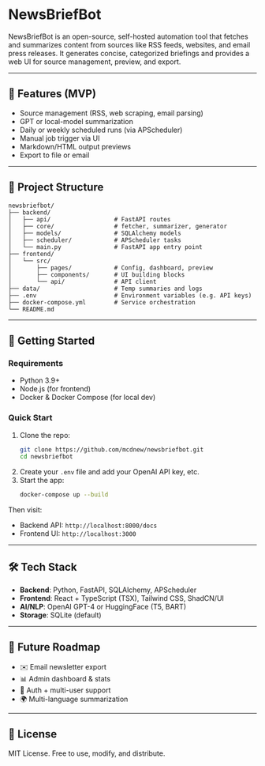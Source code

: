 # NewsBriefBot

NewsBriefBot is an open-source, self-hosted automation tool that fetches and summarizes content from sources like RSS feeds, websites, and email press releases. It generates concise, categorized briefings and provides a web UI for source management, preview, and export.

---

## 📌 Features (MVP)
- Source management (RSS, web scraping, email parsing)
- GPT or local-model summarization
- Daily or weekly scheduled runs (via APScheduler)
- Manual job trigger via UI
- Markdown/HTML output previews
- Export to file or email

---

## 🧱 Project Structure
```
newsbriefbot/
├── backend/
│   ├── api/                  # FastAPI routes
│   ├── core/                 # fetcher, summarizer, generator
│   ├── models/               # SQLAlchemy models
│   ├── scheduler/            # APScheduler tasks
│   └── main.py               # FastAPI app entry point
├── frontend/
│   └── src/
│       ├── pages/            # Config, dashboard, preview
│       ├── components/       # UI building blocks
│       └── api/              # API client
├── data/                     # Temp summaries and logs
├── .env                      # Environment variables (e.g. API keys)
├── docker-compose.yml        # Service orchestration
└── README.md
```

---

## 🚀 Getting Started

### Requirements
- Python 3.9+
- Node.js (for frontend)
- Docker & Docker Compose (for local dev)

### Quick Start
1. Clone the repo:
   ```bash
   git clone https://github.com/mcdnew/newsbriefbot.git
   cd newsbriefbot
   ```
2. Create your `.env` file and add your OpenAI API key, etc.
3. Start the app:
   ```bash
   docker-compose up --build
   ```

Then visit:
- Backend API: `http://localhost:8000/docs`
- Frontend UI: `http://localhost:3000`

---

## 🛠 Tech Stack
- **Backend**: Python, FastAPI, SQLAlchemy, APScheduler
- **Frontend**: React + TypeScript (TSX), Tailwind CSS, ShadCN/UI
- **AI/NLP**: OpenAI GPT-4 or HuggingFace (T5, BART)
- **Storage**: SQLite (default)

---

## 📂 Future Roadmap
- ✉️ Email newsletter export
- 📊 Admin dashboard & stats
- 🔐 Auth + multi-user support
- 🌍 Multi-language summarization

---

## 📄 License
MIT License. Free to use, modify, and distribute.

